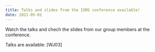```yaml
---
title: Talks and slides from the ISMS conference available!
date: 2021-05-01
---
```


Watch the talks and chech the slides from our group members at the conference.

<!--more-->

Talks are available:
[WJ03]

